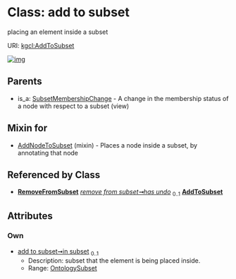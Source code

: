 
# Class: add to subset


placing an element inside a subset

URI: [kgcl:AddToSubset](http://w3id.org/kgcl/AddToSubset)


[![img](https://yuml.me/diagram/nofunky;dir:TB/class/[SubsetMembershipChange],[RemoveFromSubset],[OntologySubset],[OntologySubset]<in%20subset%200..1-++[AddToSubset],[RemoveFromSubset]++-%20has%20undo%200..1>[AddToSubset],[AddNodeToSubset]uses%20-.->[AddToSubset],[SubsetMembershipChange]^-[AddToSubset],[AddNodeToSubset])](https://yuml.me/diagram/nofunky;dir:TB/class/[SubsetMembershipChange],[RemoveFromSubset],[OntologySubset],[OntologySubset]<in%20subset%200..1-++[AddToSubset],[RemoveFromSubset]++-%20has%20undo%200..1>[AddToSubset],[AddNodeToSubset]uses%20-.->[AddToSubset],[SubsetMembershipChange]^-[AddToSubset],[AddNodeToSubset])

## Parents

 *  is_a: [SubsetMembershipChange](SubsetMembershipChange.md) - A change in the membership status of a node with respect to a subset (view)

## Mixin for

 * [AddNodeToSubset](AddNodeToSubset.md) (mixin)  - Places a node inside a subset, by annotating that node

## Referenced by Class

 *  **[RemoveFromSubset](RemoveFromSubset.md)** *[remove from subset➞has undo](remove_from_subset_has_undo.md)*  <sub>0..1</sub>  **[AddToSubset](AddToSubset.md)**

## Attributes


### Own

 * [add to subset➞in subset](add_to_subset_in_subset.md)  <sub>0..1</sub>
     * Description: subset that the element is being placed inside.
     * Range: [OntologySubset](OntologySubset.md)
